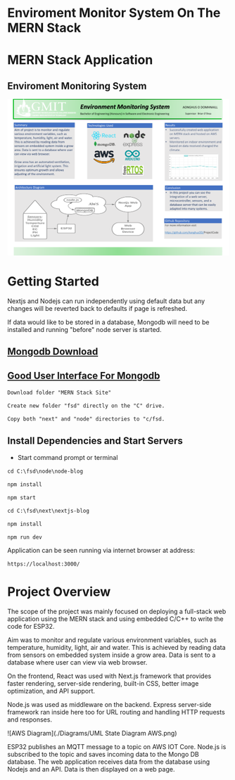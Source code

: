 # Enviroment Monitor System On The MERN Stack
# MERN Stack Application 
## Enviroment Monitoring System 

![Architecture Diagram](./Diagrams/Poster.png)

# Getting Started

Nextjs and Nodejs can run independently using default data but any changes will be reverted back to defaults if page is refreshed. 

If data would like to be stored in a database, Mongodb will need to be installed and running "before" node server is started.

## [Mongodb Download](https://www.mongodb.com/try/download/community)

## [Good User Interface For Mongodb](https://studio3t.com)

```
Download folder "MERN Stack Site"
```
```
Create new folder "fsd" directly on the "C" drive.
```
```
Copy both "next" and "node" directories to "c/fsd.
```

## Install Dependencies and Start Servers

- Start command prompt or terminal

```
cd C:\fsd\node\node-blog
```
```
npm install
```
```
npm start
```
```
cd C:\fsd\next\nextjs-blog
```
```
npm install
```
```
npm run dev
```
Application can be seen running via internet browser at address:
```
https://localhost:3000/
```
# Project Overview

The scope of the project was mainly focused on deploying a full-stack web application using the MERN stack and using embedded C/C++ to write the code for ESP32.

Aim was to monitor and regulate various environment variables, such as temperature, humidity, light, air and water. This is achieved by reading data from sensors on embedded system inside a grow area. Data is sent to a database where user can view via web browser.

On the frontend, React was used with Next.js framework that provides faster rendering, server-side rendering, built-in CSS, better image optimization, and API support.

Node.js was used as middleware on the backend. Express server-side framework ran inside here too for URL routing and handling HTTP requests and responses.

![AWS Diagram](./Diagrams/UML State Diagram AWS.png)

ESP32 publishes an MQTT message to a topic on AWS IOT Core. Node.js is subscribed to the topic and saves incoming data to the Mongo DB database. The web application receives data from the database using Nodejs and an API. Data is then displayed on a web page.

